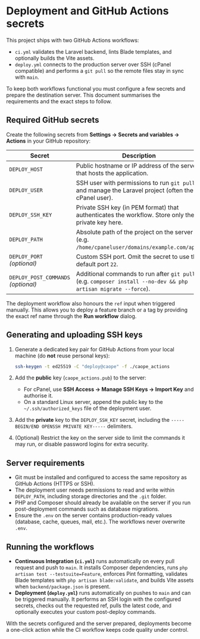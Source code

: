 # Deployment and GitHub Actions secrets

This project ships with two GitHub Actions workflows:

- `ci.yml` validates the Laravel backend, lints Blade templates, and optionally builds the Vite assets.
- `deploy.yml` connects to the production server over SSH (cPanel compatible) and performs a `git pull` so the remote files stay in sync with `main`.

To keep both workflows functional you must configure a few secrets and prepare the destination server. This document summarises the requirements and the exact steps to follow.

## Required GitHub secrets

Create the following secrets from **Settings → Secrets and variables → Actions** in your GitHub repository:

| Secret | Description |
| --- | --- |
| `DEPLOY_HOST` | Public hostname or IP address of the server that hosts the application. |
| `DEPLOY_USER` | SSH user with permissions to run `git pull` and manage the Laravel project (often the cPanel user). |
| `DEPLOY_SSH_KEY` | Private SSH key (in PEM format) that authenticates the workflow. Store only the private key here. |
| `DEPLOY_PATH` | Absolute path of the project on the server (e.g. `/home/cpaneluser/domains/example.com/app`). |
| `DEPLOY_PORT` *(optional)* | Custom SSH port. Omit the secret to use the default port `22`. |
| `DEPLOY_POST_COMMANDS` *(optional)* | Additional commands to run after `git pull` (e.g. `composer install --no-dev && php artisan migrate --force`). |

The deployment workflow also honours the `ref` input when triggered manually. This allows you to deploy a feature branch or a tag by providing the exact ref name through the **Run workflow** dialog.

## Generating and uploading SSH keys

1. Generate a dedicated key pair for GitHub Actions from your local machine (do **not** reuse personal keys):

   ```bash
   ssh-keygen -t ed25519 -C "deploy@caope" -f ./caope_actions
   ```

2. Add the **public** key (`caope_actions.pub`) to the server:
   - For cPanel, use **SSH Access → Manage SSH Keys → Import Key** and authorise it.
   - On a standard Linux server, append the public key to the `~/.ssh/authorized_keys` file of the deployment user.

3. Add the **private** key to the `DEPLOY_SSH_KEY` secret, including the `-----BEGIN/END OPENSSH PRIVATE KEY-----` delimiters.

4. (Optional) Restrict the key on the server side to limit the commands it may run, or disable password logins for extra security.

## Server requirements

- Git must be installed and configured to access the same repository as GitHub Actions (HTTPS or SSH).
- The deployment user needs permissions to read and write within `DEPLOY_PATH`, including storage directories and the `.git` folder.
- PHP and Composer should already be available on the server if you run post-deployment commands such as database migrations.
- Ensure the `.env` on the server contains production-ready values (database, cache, queues, mail, etc.). The workflows never overwrite `.env`.

## Running the workflows

- **Continuous Integration (`ci.yml`)** runs automatically on every pull request and push to `main`. It installs Composer dependencies, runs `php artisan test --testsuite=Feature`, enforces Pint formatting, validates Blade templates with `php artisan blade:validate`, and builds Vite assets when `backend/package.json` is present.
- **Deployment (`deploy.yml`)** runs automatically on pushes to `main` and can be triggered manually. It performs an SSH login with the configured secrets, checks out the requested ref, pulls the latest code, and optionally executes your custom post-deploy commands.

With the secrets configured and the server prepared, deployments become a one-click action while the CI workflow keeps code quality under control.
